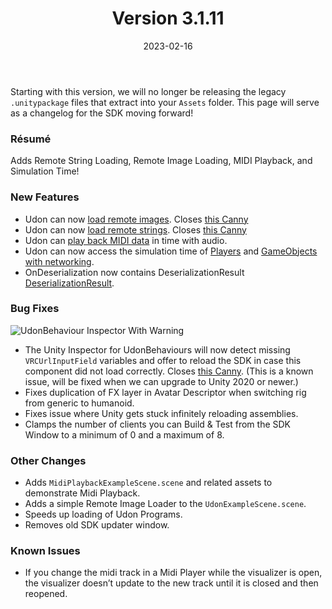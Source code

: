 ﻿---
slug: release-3-1-11
date: 2023-02-16
title: Version 3.1.11
authors: [momo]
tags: [release]
draft: false
---
Starting with this version, we will no longer be releasing the legacy `.unitypackage` files that extract into your `Assets` folder. This page will serve as a changelog for the SDK moving forward!

### Résumé

Adds Remote String Loading, Remote Image Loading, MIDI Playback, and Simulation Time!

<!--truncate-->

### New Features

* Udon can now [load remote images](https://docs.vrchat.com/docs/image-loading). Closes [this Canny](https://feedback.vrchat.com/feature-requests/p/hey-when-will-dynamic-image-be-implemented)
* Udon can now [load remote strings](https://docs.vrchat.com/docs/string-loading). Closes [this Canny](https://feedback.vrchat.com/vrchat-udon-closed-alpha-feedback/p/vrchat-udon-web-api)
* Udon can [play back MIDI data](https://docs.vrchat.com/docs/midi-playback) in time with audio.
* Udon can now access the simulation time of [Players](https://docs.vrchat.com/docs/players#simulationtime) and [GameObjects with networking](https://docs.vrchat.com/docs/network-components#networking-properties).
* OnDeserialization now contains DeserializationResult [DeserializationResult](https://docs.vrchat.com/docs/network-components#ondeserializationdeserializationresult).

### Bug Fixes
![UdonBehaviour Inspector With Warning](https://user-images.githubusercontent.com/737888/218818072-92616039-c135-4c6c-86f0-02195bddffcd.png)
* The Unity Inspector for UdonBehaviours will now detect missing `VRCUrlInputField` variables and offer to reload the SDK in case this component did not load correctly. Closes [this Canny](https://feedback.vrchat.com/sdk-bug-reports/p/vrc-url-input-field-component-missing-from-project-randomly). (This is a known issue, will be fixed when we can upgrade to Unity 2020 or newer.)
* Fixes duplication of FX layer in Avatar Descriptor when switching rig from generic to humanoid.
* Fixes issue where Unity gets stuck infinitely reloading assemblies.
* Clamps the number of clients you can Build & Test from the SDK Window to a minimum of 0 and a maximum of 8.

### Other Changes

* Adds `MidiPlaybackExampleScene.scene` and related assets to demonstrate Midi Playback.
* Adds a simple Remote Image Loader to the `UdonExampleScene.scene`.
* Speeds up loading of Udon Programs.
* Removes old SDK updater window.

### Known Issues

* If you change the midi track in a Midi Player while the visualizer is open, the visualizer doesn’t update to the new track until it is closed and then reopened.